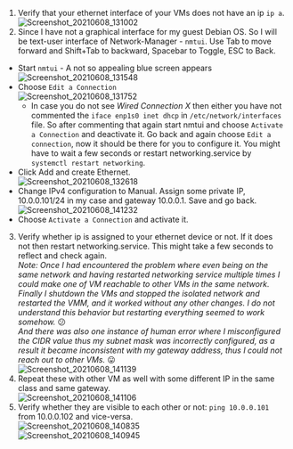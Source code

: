 1. Verify that your ethernet interface of your VMs does not have an ip `ip a`.
  ![Screenshot_20210608_131002](https://user-images.githubusercontent.com/75603064/121143680-edf80b80-c85a-11eb-875e-50f68a15be30.png)
2. Since I have not a graphical interface for my guest Debian OS. So I will be text-user interface of Network-Manager - `nmtui`. Use Tab to move forward and Shift+Tab to backward, Spacebar to Toggle, ESC to Back.
  - Start `nmtui` - A not so appealing blue screen appears
  <br>![Screenshot_20210608_131548](https://user-images.githubusercontent.com/75603064/121144525-b0e04900-c85b-11eb-99ad-3c4975d4d59d.png)
  - Choose `Edit a Connection`
  <br>![Screenshot_20210608_131752](https://user-images.githubusercontent.com/75603064/121144800-f43ab780-c85b-11eb-95a5-3d2d5c22974a.png)
    - In case you do not see *Wired Connection X* then either you have not commented the `iface enp1s0 inet dhcp` in `/etc/network/interfaces` file. So after commenting that again start nmtui and choose `Activate a Connection` and deactivate it. Go back and again choose `Edit a connection`, now it should be there for you to configure it. You might have to wait a few seconds or restart networking.service by `systemctl restart networking`.
   - Click Add and create Ethernet.
   <br>![Screenshot_20210608_132618](https://user-images.githubusercontent.com/75603064/121146004-24cf2100-c85d-11eb-80c5-610ef3de1075.png)
   - Change IPv4 configuration to Manual. Assign some private IP, 10.0.0.101/24 in my case and gateway 10.0.0.1. Save and go back.
   <br>![Screenshot_20210608_141232](https://user-images.githubusercontent.com/75603064/121153373-a2962b00-c863-11eb-9199-dafb8e1a5f60.png)
   - Choose `Activate a Connection` and activate it.
3. Verify whether ip is assigned to your ethernet device or not. If it does not then restart networking.service. This might take a few seconds to reflect and check again.
<br>*Note: Once I had encountered the problem where even being on the same network and having restarted networking service multiple times I could make one of VM reachable to other VMs in the same network. Finally I shutdown the VMs and stopped the isolated network and restarted the VMM, and it worked without any other changes. I do not understand this behavior but restarting everything seemed to work somehow.* 😕
<br>*And there was also one instance of human error where I misconfigured the CIDR value thus my subnet mask was incorrectly configured, as a result it became inconsistent with my gateway address, thus I could not reach out to other VMs.* 😛 
<br>![Screenshot_20210608_141139](https://user-images.githubusercontent.com/75603064/121153180-77134080-c863-11eb-88aa-49c55d2a386d.png)
4. Repeat these with other VM as well with some different IP in the same class and same gateway.
<br>![Screenshot_20210608_141106](https://user-images.githubusercontent.com/75603064/121153092-65319d80-c863-11eb-8bb4-32694cf21be2.png)
5. Verify whether they are visible to each other or not: `ping 10.0.0.101` from 10.0.0.102 and vice-versa.
<br>![Screenshot_20210608_140835](https://user-images.githubusercontent.com/75603064/121152708-1257e600-c863-11eb-994d-f48107a4a8dc.png)
<br>![Screenshot_20210608_140945](https://user-images.githubusercontent.com/75603064/121152859-34e9ff00-c863-11eb-9c1b-7dfc3ef8c806.png)
